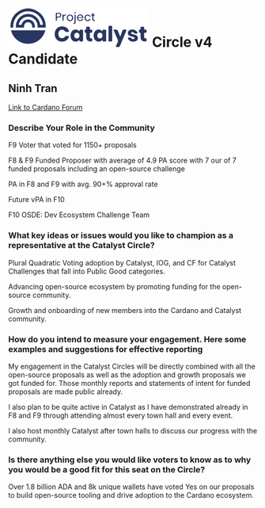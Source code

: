 # ![Project Catalyst](../assets/catalyst.svg) Circle v4 Candidate #

## Ninh Tran ##

[Link to Cardano Forum](https://forum.cardano.org/t/ninh-tran-platform-statement/109191)

### Describe Your Role in the Community ###

F9 Voter that voted for 1150+ proposals

F8 & F9 Funded Proposer with average of 4.9 PA score with 7 our of 7 funded proposals including an open-source challenge

PA in F8 and F9 with avg. 90+% approval rate

Future vPA in F10

F10 OSDE: Dev Ecosystem Challenge Team

### What key ideas or issues would you like to champion as a representative at the Catalyst Circle? ###

Plural Quadratic Voting adoption by Catalyst, IOG, and CF for Catalyst Challenges that fall into Public Good categories.

Advancing open-source ecosystem by promoting funding for the open-source community.

Growth and onboarding of new members into the Cardano and Catalyst community.

### How do you intend to measure your engagement. Here some examples and suggestions for effective reporting ###

My engagement in the Catalyst Circles will be directly combined with all the open-source proposals as well as the adoption and growth proposals we got funded for. Those monthly reports and statements of intent for funded proposals are made public already.

I also plan to be quite active in Catalyst as I have demonstrated already in F8 and F9 through attending almost every town hall and every event.

I also host monthly Catalyst after town halls to discuss our progress with the community.

### Is there anything else you would like voters to know as to why you would be a good fit for this seat on the Circle? ###

Over 1.8 billion ADA and 8k unique wallets have voted Yes on our proposals to build open-source tooling and drive adoption to the Cardano ecosystem.